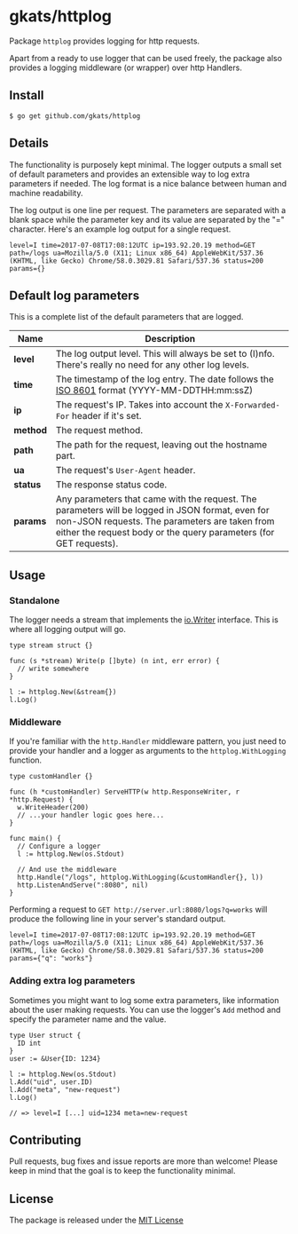 # gkats/httplog

Package `httplog` provides logging for http requests.

Apart from a ready to use logger that can be used freely, the package also provides a logging middleware (or wrapper) over http Handlers.

## Install

```
$ go get github.com/gkats/httplog
```

## Details

The functionality is purposely kept minimal. The logger outputs a small set of default parameters and provides an extensible way to log extra parameters if needed. The log format is a nice balance between human and machine readability.

The log output is one line per request. The parameters are separated with a blank space while the parameter key and its value are separated by the "=" character. Here's an example log output for a single request.
```
level=I time=2017-07-08T17:08:12UTC ip=193.92.20.19 method=GET path=/logs ua=Mozilla/5.0 (X11; Linux x86_64) AppleWebKit/537.36 (KHTML, like Gecko) Chrome/58.0.3029.81 Safari/537.36 status=200 params={}
```

## Default log parameters

This is a complete list of the default parameters that are logged.

Name | Description
-----|-------------
__level__ | The log output level. This will always be set to (I)nfo. There's really no need for any other log levels.
__time__ | The timestamp of the log entry. The date follows the [ISO 8601](https://en.wikipedia.org/wiki/ISO_8601) format (YYYY-MM-DDTHH:mm:ssZ)
__ip__ | The request's IP. Takes into account the `X-Forwarded-For` header if it's set.
__method__ | The request method.
__path__ | The path for the request, leaving out the hostname part.
__ua__ | The request's `User-Agent` header.
__status__ | The response status code.
__params__ | Any parameters that came with the request. The parameters will be logged in JSON format, even for non-JSON requests. The parameters are taken from either the request body or the query parameters (for GET requests).

## Usage

### Standalone

The logger needs a stream that implements the [io.Writer](https://golang.org/pkg/io/#Writer) interface. This is where all logging output will go.
```
type stream struct {}

func (s *stream) Write(p []byte) (n int, err error) {
  // write somewhere
}

l := httplog.New(&stream{})
l.Log()
```

### Middleware

If you're familiar with the `http.Handler` middleware pattern, you just need to provide your handler and a logger as arguments to the `httplog.WithLogging` function.
```
type customHandler {}

func (h *customHandler) ServeHTTP(w http.ResponseWriter, r *http.Request) {
  w.WriteHeader(200)
  // ...your handler logic goes here...
}

func main() {
  // Configure a logger
  l := httplog.New(os.Stdout)

  // And use the middleware
  http.Handle("/logs", httplog.WithLogging(&customHandler{}, l))
  http.ListenAndServe(":8080", nil)
}
```

Performing a request to `GET http://server.url:8080/logs?q=works` will produce the following line in your server's standard output.
```
level=I time=2017-07-08T17:08:12UTC ip=193.92.20.19 method=GET path=/logs ua=Mozilla/5.0 (X11; Linux x86_64) AppleWebKit/537.36 (KHTML, like Gecko) Chrome/58.0.3029.81 Safari/537.36 status=200 params={"q": "works"}
```

### Adding extra log parameters

Sometimes you might want to log some extra parameters, like information about the user making requests. You can use the logger's `Add` method and specify the parameter name and the value.
```
type User struct {
  ID int
}
user := &User{ID: 1234}

l := httplog.New(os.Stdout)
l.Add("uid", user.ID)
l.Add("meta", "new-request")
l.Log()

// => level=I [...] uid=1234 meta=new-request
```

## Contributing

Pull requests, bug fixes and issue reports are more than welcome! Please keep in mind that the goal is to keep the functionality minimal.

## License

The package is released under the [MIT License](https://opensource.org/licenses/MIT)